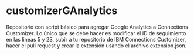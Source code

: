 # customizerGAnalytics
Repositorio con script básico para agregar Google Analytics a Connections Customizer.
Lo único que se debe hacer es modificar el ID de seguimiento en las lineas 5 y 23, subir a tu repositorio de IBM Connections Customizer, hacer el pull request y crear la extensión usando el archivo extension.json.
